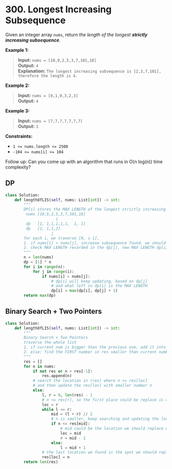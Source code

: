 # 300. Longest Increasing Subsequence

Given an integer array `nums`, return *the length of the longest **strictly increasing subsequence**.*

 

**Example 1:**

>**Input:** `nums = [10,9,2,5,3,7,101,18]`  
**Output:** `4`  
**Explanation:** `The longest increasing subsequence is [2,3,7,101], therefore the length is 4.`


**Example 2:**

>**Input:** `nums = [0,1,0,3,2,3]`  
**Output:** `4`


**Example 3:**

>**Input:** `nums = [7,7,7,7,7,7,7]`  
**Output:** `1`
 

**Constraints:**

* `1 <= nums.length <= 2500`
* `-104 <= nums[i] <= 104`
 

Follow up: Can you come up with an algorithm that runs in O(n log(n)) time complexity?


## DP
```python
class Solution:
    def lengthOfLIS(self, nums: List[int]) -> int:
        """
        DP[i] stores the MAX LENGTH of the longest strictly increasing subsequence at INDEX i
         nums [10,9,2,5,3,7,101,18]
                      i
         dp   [1, 1,1,1,1,1,  1, 1]
         dp   [1, 1,1,2]
                    j
        for each i, we traverse [0, i-1], 
        1. if nums[i] > nums[j], increase subsequence found, we should +1
        2. check MAX LENGTH recorded in the dp[j], new MAX LENGTH dp[i] or dp[j] + 1 whoever is bigger
        """
        n = len(nums)
        dp = [1] * n
        for i in range(n):
            for j in range(i):
                if nums[i] > nums[j]:
                    # dp[i] will keep updating, based on dp[j]
                    # and what left in dp[i] is the MAX LENGTH
                    dp[i] = max(dp[i], dp[j] + 1)
        return max(dp)
```


## Binary Search + Two Pointers
```python
class Solution:
    def lengthOfLIS(self, nums: List[int]) -> int:
        """
        Binary Search + Two Pointers
        traverse the whole list
        1. if current num is bigger than the previous one, add it into list
        2. else: find the FIRST number in res smaller than current number in nums
        """
        res = []
        for n in nums:
            if not res or n > res[-1]:
                res.append(n)
            # search the location in (res) where n <= res[loc]
            # and then update the res[loc] with smaller number n
            else:
                l, r = 0, len(res) - 1
                # n <= res[r], so the first place could be replace is r
                loc = r
                while l <= r:
                    mid = (l + r) // 2
                    # n is smaller, keep searching and updating the location of (res) we should replace
                    if n <= res[mid]:
                        # mid could be the location we should replace with a smaller number n
                        loc = mid
                        r = mid - 1
                    else:
                        l = mid + 1
                # the last location we found is the spot we should replace in res
                res[loc] = n
        return len(res)
```
